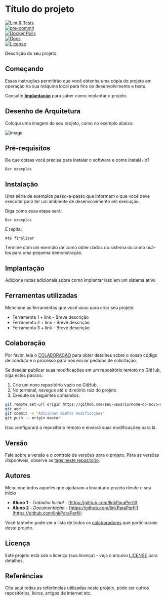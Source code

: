 # Título do projeto

[![Lint & Tests](https://img.shields.io/github/actions/workflow/status/jlsilva01/projeto-fastapi-satc/ci.yml?branch=main)](https://github.com/jlsilva01/projeto-fastapi-satc/actions)  
[![pre-commit](https://img.shields.io/badge/pre--commit-enabled-brightgreen.svg)](https://github.com/jlsilva01/projeto-fastapi-satc)  
[![Docker Pulls](https://img.shields.io/docker/pulls/jlsilva01/projeto-fastapi-satc)](https://hub.docker.com/r/jlsilva01/projeto-fastapi-satc)  
[![Docs](https://img.shields.io/badge/docs-mkdocs-blue)](https://jlsilva01.github.io/projeto-fastapi-satc/)  
[![License](https://img.shields.io/badge/License-MIT-blue.svg)](LICENSE)

Descrição do seu projeto

## Começando

Essas instruções permitirão que você obtenha uma cópia do projeto em operação na sua máquina local para fins de desenvolvimento e teste.

Consulte **[Implantação](#-implanta%C3%A7%C3%A3o)** para saber como implantar o projeto.

## Desenho de Arquitetura

Coloqui uma imagem do seu projeto, como no exemplo abaixo:

![image](https://github.com/jlsilva01/projeto-ed-satc/assets/484662/541de6ab-03fa-49b3-a29f-dec8857360c1)


## Pré-requisitos

De que coisas você precisa para instalar o software e como instalá-lo?

```
Dar exemplos
```

## Instalação

Uma série de exemplos passo-a-passo que informam o que você deve executar para ter um ambiente de desenvolvimento em execução.

Diga como essa etapa será:

```
Dar exemplos
```

E repita:

```
Até finalizar
```

Termine com um exemplo de como obter dados do sistema ou como usá-los para uma pequena demonstração.

## Implantação

Adicione notas adicionais sobre como implantar isso em um sistema ativo

## Ferramentas utilizadas

Mencione as ferramentas que você usou para criar seu projeto

* Ferramenta 1 + link - Breve descrição
* Ferramenta 2 + link - Breve descrição
* Ferramenta 3 + link - Breve descrição

## Colaboração

Por favor, leia o [COLABORACAO](https://gist.github.com/usuario/colaboracao.md) para obter detalhes sobre o nosso código de conduta e o processo para nos enviar pedidos de solicitação.

Se desejar publicar suas modificações em um repositório remoto no GitHub, siga estes passos:

1. Crie um novo repositório vazio no GitHub.
2. No terminal, navegue até o diretório raiz do projeto.
3. Execute os seguintes comandos:

```bash
git remote set-url origin https://github.com/seu-usuario/nome-do-novo-repositorio.git
git add .
git commit -m "Adicionar minhas modificações"
git push -u origin master
```

Isso configurará o repositório remoto e enviará suas modificações para lá.

## Versão

Fale sobre a versão e o controle de versões para o projeto. Para as versões disponíveis, observe as [tags neste repositório](https://github.com/suas/tags/do/projeto). 

## Autores

Mencione todos aqueles que ajudaram a levantar o projeto desde o seu início

* **Aluno 1** - *Trabalho Inicial* - [(https://github.com/linkParaPerfil)](https://github.com/linkParaPerfil)
* **Aluno 2** - *Documentação* - [https://github.com/linkParaPerfil](https://github.com/linkParaPerfil)

Você também pode ver a lista de todos os [colaboradores](https://github.com/usuario/projeto/colaboradores) que participaram deste projeto.

## Licença

Este projeto está sob a licença (sua licença) - veja o arquivo [LICENSE](https://github.com/jlsilva01/projeto-ed-satc/blob/main/LICENSE) para detalhes.

## Referências

Cite aqui todas as referências utilizadas neste projeto, pode ser outros repositórios, livros, artigos de internet etc.


